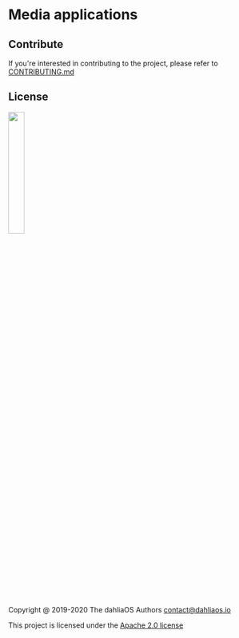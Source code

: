 # Media applications

## Contribute

If you're interested in contributing to the project, please refer to [CONTRIBUTING.md](./CONTRIBUTING.md)

## License

<p align="left">
  <img width="25%" src="https://github.com/dahlia-os/documentation/blob/master/assets/images/logo/new/dahliaOS_logo_with_text_black.svg"
</p>

Copyright @ 2019-2020 The dahliaOS Authors contact@dahliaos.io

This project is licensed under the [Apache 2.0 license](/LICENSE)
